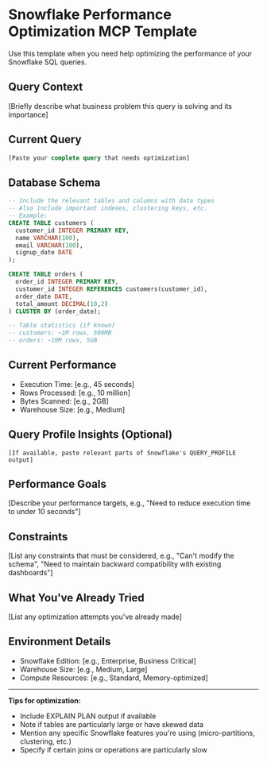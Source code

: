 # Snowflake Performance Optimization MCP Template

Use this template when you need help optimizing the performance of your Snowflake SQL queries.

## Query Context

[Briefly describe what business problem this query is solving and its importance]

## Current Query

```sql
[Paste your complete query that needs optimization]
```

## Database Schema

```sql
-- Include the relevant tables and columns with data types
-- Also include important indexes, clustering keys, etc.
-- Example:
CREATE TABLE customers (
  customer_id INTEGER PRIMARY KEY,
  name VARCHAR(100),
  email VARCHAR(100),
  signup_date DATE
);

CREATE TABLE orders (
  order_id INTEGER PRIMARY KEY,
  customer_id INTEGER REFERENCES customers(customer_id),
  order_date DATE,
  total_amount DECIMAL(10,2)
) CLUSTER BY (order_date);

-- Table statistics (if known)
-- customers: ~1M rows, 500MB
-- orders: ~10M rows, 5GB
```

## Current Performance

- Execution Time: [e.g., 45 seconds]
- Rows Processed: [e.g., 10 million]
- Bytes Scanned: [e.g., 2GB]
- Warehouse Size: [e.g., Medium]

## Query Profile Insights (Optional)

```
[If available, paste relevant parts of Snowflake's QUERY_PROFILE output]
```

## Performance Goals

[Describe your performance targets, e.g., "Need to reduce execution time to under 10 seconds"]

## Constraints

[List any constraints that must be considered, e.g., "Can't modify the schema", "Need to maintain backward compatibility with existing dashboards"]

## What You've Already Tried

[List any optimization attempts you've already made]

## Environment Details

- Snowflake Edition: [e.g., Enterprise, Business Critical]
- Warehouse Size: [e.g., Medium, Large]
- Compute Resources: [e.g., Standard, Memory-optimized]

---

**Tips for optimization:**
- Include EXPLAIN PLAN output if available
- Note if tables are particularly large or have skewed data
- Mention any specific Snowflake features you're using (micro-partitions, clustering, etc.)
- Specify if certain joins or operations are particularly slow 